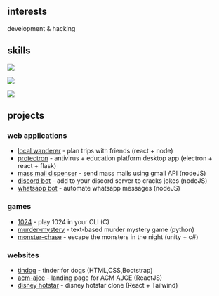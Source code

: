 
<head>
  <link rel="stylesheet" type='text/css' href="https://cdn.jsdelivr.net/gh/devicons/devicon@latest/devicon.min.css" />
</head>

## interests

development & hacking

## skills 

 <p>
  <a href="https://skillicons.dev">
    <img src="https://skillicons.dev/icons?i=python,js,c" />
  </a>
</p>
   <p>
    <a href="https://skillicons.dev">
      <img src="https://skillicons.dev/icons?i=html,css,bootstrap,tailwind,react,nodejs,express,mongodb,flask,unity,cs" />
    </a>
  </p>
  <a href="https://skillicons.dev">
    <img src="https://skillicons.dev/icons?i=linux,docker,kubernetes,openshift,jenkins,vim,postman,figma,ps,pr," />
  </a>

## projects

### web applications
- [local wanderer](https://github.com/Helixjoe/localwander-frontend) - plan trips with friends (react + node)
- [protectron](https://github.com/Helixjoe/ProtecTron) - antivirus + education platform desktop app (electron + react + flask)
- [mass mail dispenser](https://github.com/Helixjoe/Mail-Dispenser) - send mass mails using gmail API (nodeJS)
- [discord bot](https://github.com/Helixjoe/Jack4All-Discord-Bot) - add to your discord server to cracks jokes (nodeJS)
- [whatsapp bot](https://github.com/Helixjoe/whatsapp-bot) - automate whatsapp messages (nodeJS)

### games
- [1024](https://github.com/Helixjoe/1024-Game) - play 1024 in your CLI (C)
- [murder-mystery](https://github.com/Helixjoe/Murder-Mystery) - text-based murder mystery game (python)
- [monster-chase](https://github.com/Helixjoe/Monster-Chase-Game) - escape the monsters in the night (unity + c#)

### websites
- [tindog](https://github.com/Helixjoe/Tindog-Website) - tinder for dogs (HTML,CSS,Bootstrap)
- [acm-ajce](https://github.com/Helixjoe/ACM-AJCE) - landing page for ACM AJCE (ReactJS)
- [disney hotstar](https://github.com/Helixjoe/Disney-Hotstar-Clone) - disney hotstar clone (React + Tailwind)
